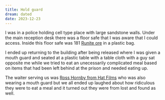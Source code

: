 ```yaml
---
title: Hold guard
dream: dated
date: 2023-12-23
---
```


I was in a police holding cell type place with large sandstone walls. Under the main reception desk there was a floor safe that I was aware that I could access. Inside this floor safe was 181 [Runite ore](https://oldschool.runescape.wiki/w/Runite_ore) in a plastic bag.

I ended up returning to the building after being released where I was given a mouth guard and seated at a plastic table with a table cloth with a guy sat opposite me while we tried to eat an unecessarily complicated meal based on items that had been left behind at the prison and needed eating up.

The waiter serving us was [Ross Hornby from Hat Films](https://yogscast.fandom.com/wiki/Ross_Hornby) who was also wearing a mouth guard but we all ended up laughed about how ridiculous they were to eat a meal and it turned out they were from lost and found as well.